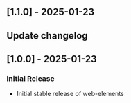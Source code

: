 ## [1.1.0] - 2025-01-23

## Update changelog

## [1.0.0] - 2025-01-23

### Initial Release

- Initial stable release of web-elements
